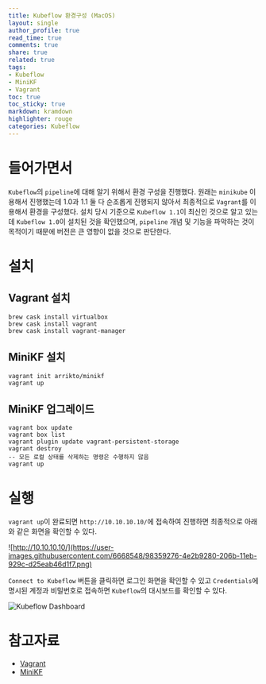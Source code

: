 ```yaml
---
title: Kubeflow 환경구성 (MacOS)
layout: single
author_profile: true
read_time: true
comments: true
share: true
related: true
tags:
- Kubeflow
- MiniKF
- Vagrant
toc: true
toc_sticky: true
markdown: kramdown
highlighter: rouge
categories: Kubeflow
---
```


# 들어가면서
`Kubeflow`의 `pipeline`에 대해 알기 위해서 환경 구성을 진행했다. 원래는 `minikube` 이용해서 진행했는데 1.0과 1.1 둘 다 순조롭게 진행되지 않아서 최종적으로 `Vagrant`를 이용해서 환경을 구성했다.  설치 당시 기준으로 `Kubeflow 1.1`이 최신인 것으로 알고 있는데 `Kubeflow 1.0`이 설치된 것을 확인했으며,  `pipeline` 개념 및 기능을 파악하는 것이 목적이기 때문에 버전은 큰 영향이 없을 것으로 판단한다.
# 설치

## Vagrant 설치
```
brew cask install virtualbox
brew cask install vagrant
brew cask install vagrant-manager  
```

## MiniKF 설치
```
vagrant init arrikto/minikf
vagrant up
```

## MiniKF 업그레이드
```
vagrant box update
vagrant box list
vagrant plugin update vagrant-persistent-storage  
vagrant destroy
-- 모든 로컬 상태를 삭제하는 명령은 수행하지 않음  
vagrant up
```

# 실행
`vagrant up`이 완료되면 `http://10.10.10.10/`에 접속하여 진행하면 최종적으로 아래와 같은 화면을 확인할 수 있다. 

![http://10.10.10.10/](https://user-images.githubusercontent.com/6668548/98359276-4e2b9280-206b-11eb-929c-d25eab46d1f7.png)

`Connect to Kubeflow` 버튼을 클릭하면 로그인 화면을 확인할 수 있고 `Credentials`에 명시된 계정과 비밀번호로 접속하면 `Kubeflow`의 대시보드를 확인할 수 있다.

![Kubeflow Dashboard](https://user-images.githubusercontent.com/6668548/98359743-06593b00-206c-11eb-9b39-8f94ee698734.png)

# 참고자료
* [Vagrant](https://sourabhbajaj.com/mac-setup/Vagrant/README.html)
* [MiniKF](https://www.kubeflow.org/docs/started/workstation/getting-started-minikf/)
